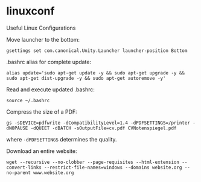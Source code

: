 # linuxconf
Useful Linux Configurations

Move launcher to the bottom:
```
gsettings set com.canonical.Unity.Launcher launcher-position Bottom
```
.bashrc alias for complete update:
```
alias update='sudo apt-get update -y && sudo apt-get upgrade -y && sudo apt-get dist-upgrade -y && sudo apt-get autoremove -y'
```
Read and execute updated .bashrc:
```
source ~/.bashrc
```
Compress the size of a PDF:
```
gs -sDEVICE=pdfwrite -dCompatibilityLevel=1.4 -dPDFSETTINGS=/printer -dNOPAUSE -dQUIET -dBATCH -sOutputFile=cv.pdf CVNotenspiegel.pdf
```
where `-dPDFSETTINGS` determines the quality.

Download an entire website:
```
wget --recursive --no-clobber --page-requisites --html-extension --convert-links --restrict-file-names=windows --domains website.org --no-parent www.website.org
```
